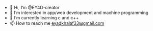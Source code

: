 - 👋 Hi, I’m @EY4D-creator
- 👀 I’m interested in app/web development and machine programming 
- 🌱 I’m currently learning c and c++
- 📫 How to reach me eyadkhalaf33@gmail.com

<!---
EY4D-creator/EY4D-creator is a ✨ special ✨ repository because its `README.md` (this file) appears on your GitHub profile.
You can click the Preview link to take a look at your changes.
--->
